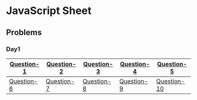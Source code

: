 # JavaScript Sheet
## Problems
### Day1
| [Question-1](Day1/answer1.js) | [Question-2](Day1/answer2.js) | [Question-3](Day1/answer3.js) | [Question-4](Day1/answer4.js) | [Question-5](Day1/answer5.js) |
| --- | --- | --- | --- | ---
| [Question-6](Day1/answer6.js) | [Question-7](Day1/answer7.js) | [Question-8](Day1/answer8.js) | [Question-9](Day1/answer9.js) | [Question-10](Day1/answer10.js) |
